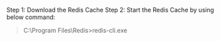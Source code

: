 Step 1: Download the Redis Cache
Step 2: Start the Redis Cache by using below command:
> C:\Program Files\Redis>redis-cli.exe
